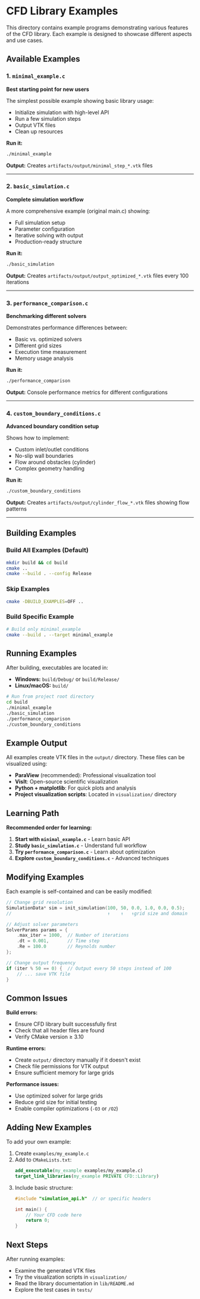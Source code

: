 # CFD Library Examples

This directory contains example programs demonstrating various features of the CFD library. Each example is designed to showcase different aspects and use cases.

## Available Examples

### 1. `minimal_example.c`
**Best starting point for new users**

The simplest possible example showing basic library usage:
- Initialize simulation with high-level API
- Run a few simulation steps
- Output VTK files
- Clean up resources

**Run it:**
```bash
./minimal_example
```

**Output:** Creates `artifacts/output/minimal_step_*.vtk` files

---

### 2. `basic_simulation.c`
**Complete simulation workflow**

A more comprehensive example (original main.c) showing:
- Full simulation setup
- Parameter configuration
- Iterative solving with output
- Production-ready structure

**Run it:**
```bash
./basic_simulation
```

**Output:** Creates `artifacts/output/output_optimized_*.vtk` files every 100 iterations

---

### 3. `performance_comparison.c`
**Benchmarking different solvers**

Demonstrates performance differences between:
- Basic vs. optimized solvers
- Different grid sizes
- Execution time measurement
- Memory usage analysis

**Run it:**
```bash
./performance_comparison
```

**Output:** Console performance metrics for different configurations

---

### 4. `custom_boundary_conditions.c`
**Advanced boundary condition setup**

Shows how to implement:
- Custom inlet/outlet conditions
- No-slip wall boundaries
- Flow around obstacles (cylinder)
- Complex geometry handling

**Run it:**
```bash
./custom_boundary_conditions
```

**Output:** Creates `artifacts/output/cylinder_flow_*.vtk` files showing flow patterns

---

## Building Examples

### Build All Examples (Default)
```bash
mkdir build && cd build
cmake ..
cmake --build . --config Release
```

### Skip Examples
```bash
cmake -DBUILD_EXAMPLES=OFF ..
```

### Build Specific Example
```bash
# Build only minimal_example
cmake --build . --target minimal_example
```

## Running Examples

After building, executables are located in:
- **Windows:** `build/Debug/` or `build/Release/`
- **Linux/macOS:** `build/`

```bash
# Run from project root directory
cd build
./minimal_example
./basic_simulation
./performance_comparison
./custom_boundary_conditions
```

## Example Output

All examples create VTK files in the `output/` directory. These files can be visualized using:

- **ParaView** (recommended): Professional visualization tool
- **VisIt**: Open-source scientific visualization
- **Python + matplotlib**: For quick plots and analysis
- **Project visualization scripts**: Located in `visualization/` directory

## Learning Path

**Recommended order for learning:**

1. **Start with `minimal_example.c`** - Learn basic API
2. **Study `basic_simulation.c`** - Understand full workflow
3. **Try `performance_comparison.c`** - Learn about optimization
4. **Explore `custom_boundary_conditions.c`** - Advanced techniques

## Modifying Examples

Each example is self-contained and can be easily modified:

```c
// Change grid resolution
SimulationData* sim = init_simulation(100, 50, 0.0, 1.0, 0.0, 0.5);
//                                    ↑    ↑   ↑grid size and domain

// Adjust solver parameters
SolverParams params = {
    .max_iter = 1000,  // Number of iterations
    .dt = 0.001,       // Time step
    .Re = 100.0        // Reynolds number
};

// Change output frequency
if (iter % 50 == 0) {  // Output every 50 steps instead of 100
    // ... save VTK file
}
```

## Common Issues

**Build errors:**
- Ensure CFD library built successfully first
- Check that all header files are found
- Verify CMake version ≥ 3.10

**Runtime errors:**
- Create `output/` directory manually if it doesn't exist
- Check file permissions for VTK output
- Ensure sufficient memory for large grids

**Performance issues:**
- Use optimized solver for large grids
- Reduce grid size for initial testing
- Enable compiler optimizations (`-O3` or `/O2`)

## Adding New Examples

To add your own example:

1. Create `examples/my_example.c`
2. Add to `CMakeLists.txt`:
   ```cmake
   add_executable(my_example examples/my_example.c)
   target_link_libraries(my_example PRIVATE CFD::Library)
   ```
3. Include basic structure:
   ```c
   #include "simulation_api.h"  // or specific headers

   int main() {
       // Your CFD code here
       return 0;
   }
   ```

## Next Steps

After running examples:
- Examine the generated VTK files
- Try the visualization scripts in `visualization/`
- Read the library documentation in `lib/README.md`
- Explore the test cases in `tests/`